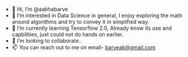 - 👋 Hi, I’m @aabhabarve
- 👀 I’m interested in Data Science in general, I enjoy exploring the math around algorithms and try to convey it in simplified way.
- 🌱 I’m currently learning Tensorflow 2.0, Already know its use and capbilities, just could not do hands on earlier.
- 💞️ I’m looking to collaborate..
- 📫 You can reach out to me on email- barveak@gmail.com


